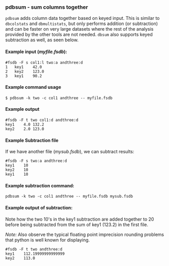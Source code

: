 ### pdbsum - sum columns together

`pdbsum` adds column data together based on keyed input.  This is
similar to `dbcolstats` and `dbmultistats`, but only performs addition
(or subtraction) and can be faster on very large datasets where the
rest of the analysis provided by the other tools are not needed.
`dbsum` also supports keyed subtraction as well, as seen below.

#### Example input (*myfile.fsdb*):

```
#fsdb -F s col1:l two:a andthree:d
1	key1	42.0
2	key2	123.0
3	key1    90.2
```

#### Example command usage

```
$ pdbsum -k two -c col1 andthree -- myfile.fsdb
```

#### Example output

```
#fsdb -F t two col1:d andthree:d
key1	4.0	132.2
key2	2.0	123.0
```

#### Example Subtraction file

If we have another file (*mysub.fsdb*), we can subtract results:

```
#fsdb -F s two:a andthree:d
key1	10
key2	10
key1    10
```

#### Example subtraction command:

```
pdbsum -k two -c col1 andthree -- myfile.fsdb mysub.fsdb
```

#### Example output of subtraction:

Note how the two 10's in the key1 subtraction are added together to 20
before being subtracted from the sum of key1 (123.2) in the first
file.

*Note:* Also observe the typical floating point imprecision rounding
problems that python is well known for displaying.

```
#fsdb -F t two andthree:d
key1	112.19999999999999
key2	113.0
```
